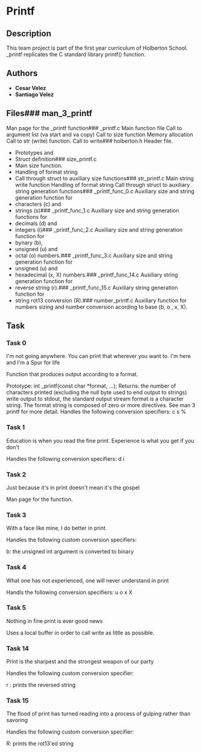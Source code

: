 # Printf

## Description
This team project is part of the first year curriculum of Holberton School.
_printf replicates the C standard library printf() function.

## Authors
* **Cesar Velez** 
* **Santiago Velez**
## Files### man_3_printf
Man page for the  _printf function### _printf.c
Main function file
Call to argument list (va start and va copy)
Call to size function
Memory allocation
Call to str (write) function.
Call to write### holberton.h
Header file.
* Prototypes and
* Struct definition### size_printf.c
* Main size function.
* Handling of format string
* Call through struct to auxiliary size functions### str_printf.c
Main string write function
Handling of format string
Call through struct to auxiliary string generation functions### _printf_func_0.c
Auxiliary size and string generation function for
* characters (c) and
* strings (s)### _printf_func_1.c
Auxiliary size and string generation functions for
* decimals (d) and
* integers (i)### _printf_func_2.c
Auxiliary size and string generation function for
* bynary (b),
* unsigned (u) and
* octal (o) numbers.### _printf_func_3.c
Auxiliary size and string generation function for
* unsigned (u) and
* hexadecimal (x, X) numbers.### _printf_func_14.c
Auxiliary string generation function for
* reverse string (r).### _printf_func_15.c
Auxiliary string generation function for
* string rot13 conversion (R).### number_printf.c
Auxiliary function for numbers sizing and number conversion acording to base (b, o , x, X).
## Task
### Task 0
I'm not going anywhere. You can print that wherever you want to. I'm here and I'm a Spur for life

Function that produces output according to a format.

Prototype: int _printf(const char *format, ...);
Returns: the number of characters printed (excluding the null byte used to end output to strings)
write output to stdout, the standard output stream
format is a character string. The format string is composed of zero or more directives. See man 3 printf for more detail. 
Handles the following conversion specifiers:
c
s
%


### Task 1
Education is when you read the fine print. Experience is what you get if you don't 

Handles the following conversion specifiers:
d
i


### Task 2
Just because it's in print doesn't mean it's the gospel

Man page for the function.

### Task 3
With a face like mine, I do better in print.

Handles the following custom conversion specifiers:

b: the unsigned int argument is converted to binary 


### Task 4
What one has not experienced, one will never understand in print 

Handls the following conversion specifiers:
u
o
x
X

### Task 5
Nothing in fine print is ever good news

Uses a local buffer in order to call write as little as possible.



### Task 14
Print is the sharpest and the strongest weapon of our party

Handles the following custom conversion specifier:

r : prints the reversed string


### Task 15
The flood of print has turned reading into a process of gulping rather than savoring

Handles the following custom conversion specifier:

R: prints the rot13'ed string
